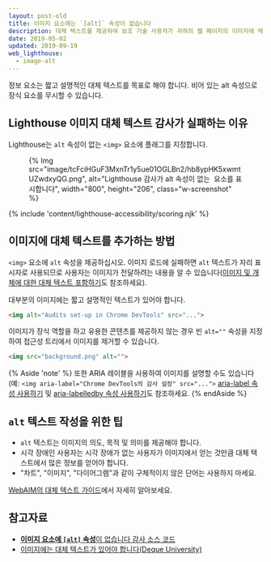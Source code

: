 ```yaml
---
layout: post-old
title: 이미지 요소에는 `[alt]` 속성이 없습니다
description: 대체 텍스트를 제공하여 보조 기술 사용자가 귀하의 웹 페이지의 이미지에 액세스할 수 있도록 하는 방법을 알아보세요.
date: 2019-05-02
updated: 2019-09-19
web_lighthouse:
  - image-alt
---
```


정보 요소는 짧고 설명적인 대체 텍스트를 목표로 해야 합니다. 비어 있는 alt 속성으로 장식 요소를 무시할 수 있습니다.

## Lighthouse 이미지 대체 텍스트 감사가 실패하는 이유

Lighthouse는 `alt` 속성이 없는 `<img>` 요소에 플래그를 지정합니다.

<figure class="w-figure">{% Img src="image/tcFciHGuF3MxnTr1y5ue01OGLBn2/hb8ypHK5xwmtUZwdxyQG.png", alt="Lighthouse 감사가 alt 속성이 없는 <img> 요소를 표시합니다", width="800", height="206", class="w-screenshot" %}</figure>

{% include 'content/lighthouse-accessibility/scoring.njk' %}

## 이미지에 대체 텍스트를 추가하는 방법

`<img>` 요소에 `alt` 속성을 제공하십시오. 이미지 로드에 실패하면 `alt` 텍스트가 자리 표시자로 사용되므로 사용자는 이미지가 전달하려는 내용을 알 수 있습니다([이미지 및 개체에 대한 대체 텍스트 포함하기](/labels-and-text-alternatives#include-text-alternatives-for-images-and-objects)도 참조하세요).

대부분의 이미지에는 짧고 설명적인 텍스트가 있어야 합니다.

```html
<img alt="Audits set-up in Chrome DevTools" src="...">
```

이미지가 장식 역할을 하고 유용한 콘텐츠를 제공하지 않는 경우 빈 `alt=""` 속성을 지정하여 접근성 트리에서 이미지를 제거할 수 있습니다.

```html
<img src="background.png" alt="">
```

{% Aside 'note' %} 또한 ARIA 레이블을 사용하여 이미지를 설명할 수도 있습니다(예: `<img aria-label="Chrome DevTools의 감사 설정" src="...">` [aria-label 속성 사용하기](https://developer.mozilla.org/docs/Web/Accessibility/ARIA/ARIA_Techniques/Using_the_aria-label_attribute) 및 [aria-labelledby 속성 사용하기](https://developer.mozilla.org/docs/Web/Accessibility/ARIA/ARIA_Techniques/Using_the_aria-label_attribute)도 참조하세요. {% endAside %}

## `alt` 텍스트 작성을 위한 팁

- `alt` 텍스트는 이미지의 의도, 목적 및 의미를 제공해야 합니다.
- 시각 장애인 사용자는 시각 장애가 없는 사용자가 이미지에서 얻는 것만큼 대체 텍스트에서 많은 정보를 얻어야 합니다.
- "차트", "이미지", "다이어그램"과 같이 구체적이지 않은 단어는 사용하지 마세요.

[WebAIM의 대체 텍스트 가이드](https://webaim.org/techniques/alttext/)에서 자세히 알아보세요.

## 참고자료

- [**이미지 요소에 `[alt]` 속성**이 없습니다 감사 소스 코드](https://github.com/GoogleChrome/lighthouse/blob/master/lighthouse-core/audits/accessibility/image-alt.js)
- [이미지에는 대체 텍스트가 있어야 합니다(Deque University)](https://dequeuniversity.com/rules/axe/3.3/image-alt)
